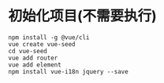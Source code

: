 # 初始化项目(不需要执行)
```
npm install -g @vue/cli
vue create vue-seed
cd vue-seed
vue add router
vue add element
npm install vue-i18n jquery --save
```

